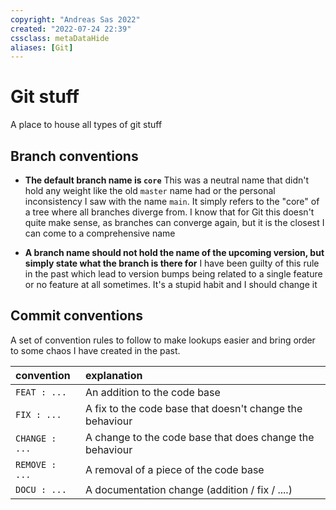 ```yaml
---
copyright: "Andreas Sas 2022"
created: "2022-07-24 22:39"
cssclass: metaDataHide
aliases: [Git]
---
```


# Git stuff
A place to house all types of git stuff
## Branch conventions
- **The default branch name is `core`**
  This was a neutral name that didn't hold any weight like the old `master` name had or the personal inconsistency I saw with the name `main`. 
  It simply refers to the "core" of a tree where all branches diverge from. I know that for Git this doesn't quite make sense, as branches can converge again, but it is the closest I can come to a comprehensive name

- **A branch name should not hold the name of the upcoming version, but simply state what the branch is there for**
  I have been guilty of this rule in the past which lead to version bumps being related to a single feature or no feature at all sometimes. It's a stupid habit and I should change it

## Commit conventions

A set of convention rules to follow to make lookups easier and bring order to some chaos I have created in the past.

| convention     | explanation                                              |
|:-------------- |:-------------------------------------------------------- |
| `FEAT : ...`   | An addition to the code base                             |
| `FIX : ...`    | A fix to the code base that doesn't change the behaviour |
| `CHANGE : ...` | A change to the code base that does change the behaviour |
| `REMOVE : ...` | A removal of a piece of the code base                    |
| `DOCU : ...`   | A documentation change (addition / fix / ....)                                                         |
